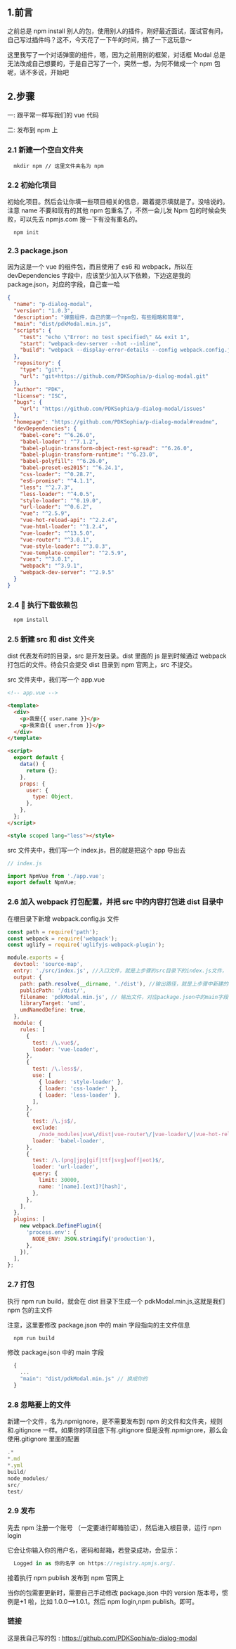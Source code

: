 ## 1.前言

之前总是 npm install 别人的包，使用别人的插件，刚好最近面试，面试官有问，自己写过插件吗？这不，今天花了一下午的时间，搞了一下这玩意～

这里我写了一个对话弹窗的组件，嗯，因为之前用别的框架，对话框 Modal 总是无法改成自己想要的，于是自己写了一个，突然一想，为何不做成一个 npm 包呢，话不多说，开始吧

## 2.步骤

一: 跟平常一样写我们的 vue 代码

二: 发布到 npm 上

### 2.1 新建一个空白文件夹

```
  mkdir npm // 这里文件夹名为 npm
```

### 2.2 初始化项目

初始化项目。然后会让你填一些项目相关的信息，跟着提示填就是了。没啥说的。注意 name 不要和现有的其他 npm 包重名了，不然一会儿发 Npm 包的时候会失败，可以先去 npmjs.com 搜一下有没有重名的。

```javascript
  npm init
```

<!--more-->

### 2.3 package.json

因为这是一个 vue 的组件包，而且使用了 es6 和 webpack，所以在 devDependencies 字段中，应该至少加入以下依赖，下边这是我的 package.json，对应的字段，自己查一哈

```json
{
  "name": "p-dialog-modal",
  "version": "1.0.3",
  "description": "弹窗组件，自己的第一个npm包，有些粗略和简单",
  "main": "dist/pdkModal.min.js",
  "scripts": {
    "test": "echo \"Error: no test specified\" && exit 1",
    "start": "webpack-dev-server --hot --inline",
    "build": "webpack --display-error-details --config webpack.config.js"
  },
  "repository": {
    "type": "git",
    "url": "git+https://github.com/PDKSophia/p-dialog-modal.git"
  },
  "author": "PDK",
  "license": "ISC",
  "bugs": {
    "url": "https://github.com/PDKSophia/p-dialog-modal/issues"
  },
  "homepage": "https://github.com/PDKSophia/p-dialog-modal#readme",
  "devDependencies": {
    "babel-core": "^6.26.0",
    "babel-loader": "^7.1.2",
    "babel-plugin-transform-object-rest-spread": "^6.26.0",
    "babel-plugin-transform-runtime": "^6.23.0",
    "babel-polyfill": "^6.26.0",
    "babel-preset-es2015": "^6.24.1",
    "css-loader": "^0.28.7",
    "es6-promise": "^4.1.1",
    "less": "^2.7.3",
    "less-loader": "^4.0.5",
    "style-loader": "^0.19.0",
    "url-loader": "^0.6.2",
    "vue": "^2.5.9",
    "vue-hot-reload-api": "^2.2.4",
    "vue-html-loader": "^1.2.4",
    "vue-loader": "^13.5.0",
    "vue-router": "^3.0.1",
    "vue-style-loader": "^3.0.3",
    "vue-template-compiler": "^2.5.9",
    "vuex": "^3.0.1",
    "webpack": "^3.9.1",
    "webpack-dev-server": "^2.9.5"
  }
}
```

### 2.4  执行下载依赖包

```javascript
  npm install
```

### 2.5 新建 src 和 dist 文件夹

dist 代表发布时的目录，src 是开发目录。dist 里面的 js 是到时候通过 webpack 打包后的文件。待会只会提交 dist 目录到 npm 官网上，src 不提交。

src 文件夹中，我们写一个 app.vue

```html
<!-- app.vue -->

<template>
  <div>
    <p>我是{{ user.name }}</p>
    <p>我来自{{ user.from }}</p>
  </div>
</template>

<script>
  export default {
    data() {
      return {};
    },
    props: {
      user: {
        type: Object,
      },
    },
  };
</script>

<style scoped lang="less"></style>
```

src 文件夹中，我们写一个 index.js，目的就是把这个 app 导出去

```javascript
// index.js

import NpmVue from './app.vue';
export default NpmVue;
```

### 2.6 加入 webpack 打包配置，并把 src 中的内容打包进 dist 目录中

在根目录下新增 webpack.config.js 文件

```javascript
const path = require('path');
const webpack = require('webpack');
const uglify = require('uglifyjs-webpack-plugin');

module.exports = {
  devtool: 'source-map',
  entry: './src/index.js', //入口文件，就是上步骤的src目录下的index.js文件，
  output: {
    path: path.resolve(__dirname, './dist'), //输出路径，就是上步骤中新建的dist目录，
    publicPath: '/dist/',
    filename: 'pdkModal.min.js', // 输出文件，对应package.json中的main字段
    libraryTarget: 'umd',
    umdNamedDefine: true,
  },
  module: {
    rules: [
      {
        test: /\.vue$/,
        loader: 'vue-loader',
      },
      {
        test: /\.less$/,
        use: [
          { loader: 'style-loader' },
          { loader: 'css-loader' },
          { loader: 'less-loader' },
        ],
      },
      {
        test: /\.js$/,
        exclude:
          /node_modules|vue\/dist|vue-router\/|vue-loader\/|vue-hot-reload-api\//,
        loader: 'babel-loader',
      },
      {
        test: /\.(png|jpg|gif|ttf|svg|woff|eot)$/,
        loader: 'url-loader',
        query: {
          limit: 30000,
          name: '[name].[ext]?[hash]',
        },
      },
    ],
  },
  plugins: [
    new webpack.DefinePlugin({
      'process.env': {
        NODE_ENV: JSON.stringify('production'),
      },
    }),
  ],
};
```

### 2.7 打包

执行 npm run build，就会在 dist 目录下生成一个 pdkModal.min.js,这就是我们 npm 包的主文件

注意，这里要修改 package.json 中的 main 字段指向的主文件信息

```javascript
  npm run build
```

修改 package.json 中的 main 字段

```javascript
  {
	...
	"main": "dist/pdkModal.min.js" // 换成你的
  }

```

### 2.8 忽略要上的文件

新建一个文件，名为.npmignore，是不需要发布到 npm 的文件和文件夹，规则和.gitignore 一样。如果你的项目底下有.gitignore 但是没有.npmignore，那么会使用.gitignore 里面的配置

```javascript
.*
*.md
*.yml
build/
node_modules/
src/
test/
```

### 2.9 发布

先去 npm 注册一个账号 （一定要进行邮箱验证），然后进入根目录，运行 npm login

它会让你输入你的用户名，密码和邮箱，若登录成功，会显示：

```javascript
  Logged in as 你的名字 on https://registry.npmjs.org/.
```

接着执行 npm publish 发布到 npm 官网上

当你的包需要更新时，需要自己手动修改 package.json 中的 version 版本号，惯例是+1 啦，比如 1.0.0-->1.0.1。然后 npm login,npm publish。即可。

### 链接

这是我自己写的包 : https://github.com/PDKSophia/p-dialog-modal
